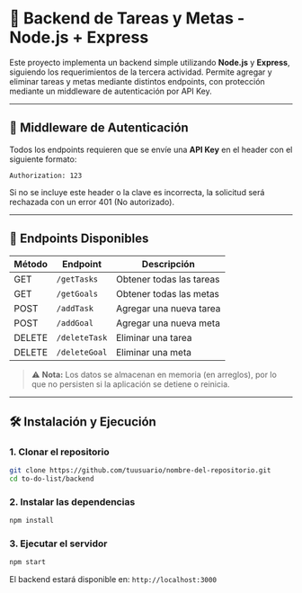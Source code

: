# 📝 Backend de Tareas y Metas - Node.js + Express

Este proyecto implementa un backend simple utilizando **Node.js** y **Express**, siguiendo los requerimientos de la tercera actividad. Permite agregar y eliminar tareas y metas mediante distintos endpoints, con protección mediante un middleware de autenticación por API Key.

---

## 🔐 Middleware de Autenticación

Todos los endpoints requieren que se envíe una **API Key** en el header con el siguiente formato:

```
Authorization: 123
```

Si no se incluye este header o la clave es incorrecta, la solicitud será rechazada con un error 401 (No autorizado).

---

## 📌 Endpoints Disponibles

| Método | Endpoint      | Descripción              |
| ------ | ------------- | ------------------------ |
| GET    | `/getTasks`   | Obtener todas las tareas |
| GET    | `/getGoals`   | Obtener todas las metas  |
| POST   | `/addTask`    | Agregar una nueva tarea  |
| POST   | `/addGoal`    | Agregar una nueva meta   |
| DELETE | `/deleteTask` | Eliminar una tarea       |
| DELETE | `/deleteGoal` | Eliminar una meta        |

> ⚠️ **Nota:** Los datos se almacenan en memoria (en arreglos), por lo que no persisten si la aplicación se detiene o reinicia.

---

## 🛠️ Instalación y Ejecución

### 1. Clonar el repositorio

```bash
git clone https://github.com/tuusuario/nombre-del-repositorio.git
cd to-do-list/backend
```

### 2. Instalar las dependencias

```bash
npm install
```

### 3. Ejecutar el servidor

```bash
npm start
```

El backend estará disponible en: `http://localhost:3000`
